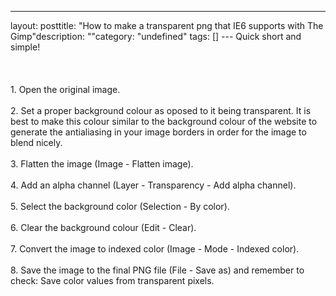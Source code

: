 --- 
layout: posttitle: "How to make a transparent png that IE6 supports with The Gimp"description: ""category: "undefined" tags: [] --- Quick short and simple!<br /><br/><br /><br/>1. Open the original image.<br /><br/>2. Set a proper background colour as oposed to it being transparent. It is best to make this colour similar to the background colour of the website to generate the antialiasing in your image borders in order for the image to blend nicely.<br /><br/>3. Flatten the image (Image - Flatten image).<br /><br/>4. Add an alpha channel (Layer - Transparency - Add alpha channel).<br /><br/>5. Select the background color (Selection - By color).<br /><br/>6. Clear the background colour (Edit - Clear).<br /><br/>7. Convert the image to indexed color (Image - Mode - Indexed color).<br /><br/>8. Save the image to the final PNG file (File - Save as) and remember to check: Save color values from transparent pixels.<br /><br/>